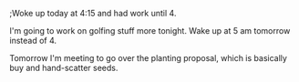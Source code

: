 ;Woke up today at 4:15 and had work until 4.

I'm going to work on golfing stuff more tonight. Wake up at 5 am tomorrow instead of 4. 

Tomorrow I'm meeting to go over the planting proposal, which is basically buy and hand-scatter seeds.

